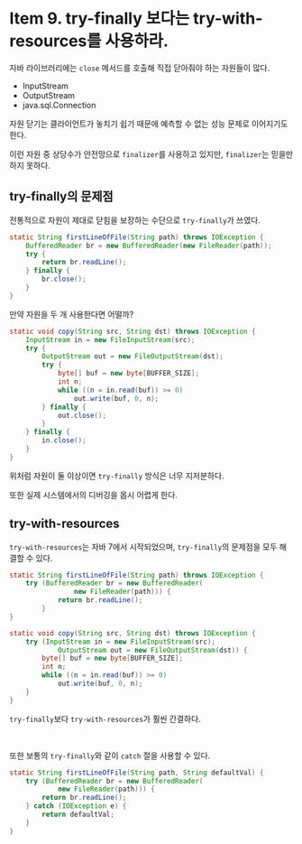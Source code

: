 # Item 9. try-finally 보다는 try-with-resources를 사용하라.

자바 라이브러리에는 `close` 메서드를 호출해 직접 닫아줘야 하는 자원들이 많다.

- InputStream
- OutputStream
- java.sql.Connection

자원 닫기는 클라이언트가 놓치기 쉽기 때문에 예측할 수 없는 성능 문제로 이어지기도 한다.

이런 자원 중 상당수가 안전망으로 `finalizer`를 사용하고 있지만, `finalizer`는 믿을만 하지 못하다.

## try-finally의 문제점

전통적으로 자원이 제대로 닫힘을 보장하는 수단으로 `try-finally`가 쓰였다.

```java
static String firstLineOfFile(String path) throws IOException {
	BufferedReader br = new BufferedReader(new FileReader(path));
	try {
		return br.readLine();
	} finally {
		br.close();
	}
}
```

만약 자원을 두 개 사용한다면 어떨까?

```java
static void copy(String src, String dst) throws IOException {
	InputStream in = new FileInputStream(src);
	try {
		OutputStream out = new FileOutputStream(dst);
		try {
			byte[] buf = new byte[BUFFER_SIZE];
			int n;
			while ((n = in.read(buf)) >= 0)
				out.write(buf, 0, n);
		} finally {
			out.close();
		}
	} finally {
		in.close();
	}
}
```

위처럼 자원이 둘 이상이면 `try-finally` 방식은 너무 지저분하다.

또한 실제 시스템에서의 디버깅을 몹시 어렵게 한다.

## try-with-resources

`try-with-resources`는 자바 7에서 시작되었으며, `try-finally`의 문제점을 모두 해결할 수 있다.

```java
static String firstLineOfFile(String path) throws IOException {
	try (BufferedReader br = new BufferedReader(
				new FileReader(path))) {
			return br.readLine();		
		}
}
```

```java
static void copy(String src, String dst) throws IOException {
	try (InputStream in = new FileInputStream(src);
			OutputStream out = new FileOutputStream(dst)) {
		byte[] buf = new byte[BUFFER_SIZE];
		int n;
		while ((n = in.read(buf)) >= 0)
			out.write(buf, 0, n);
	}
}
```

`try-finally`보다 `try-with-resources`가 훨씬 간결하다.

<br>

또한 보통의 `try-finally`와 같이 `catch` 절을 사용할 수 있다.

```java
static String firstLineOfFile(String path, String defaultVal) {
	try (BufferedReader br = new BufferedReader(
			new FileReader(path))) {
		return br.readLine();		
	} catch (IOException e) {
		return defaultVal;
	}
}
```